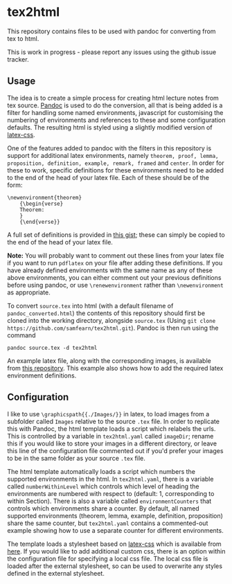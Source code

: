 # tex2html
This repository contains files to be used with pandoc for converting from tex to html.

This is work in progress - please report any issues using the github issue tracker.

## Usage

The idea is to create a simple process for creating html lecture notes from tex source. [Pandoc] is used to do the conversion, all that is being added is a filter for handling some named environments, javascript for customising the numbering of environments and references to these and some configuration defaults. The resulting html is styled using a slightly modified version of [latex-css].

One of the features added to pandoc with the filters in this repository is support for additional latex environments, namely `theorem, proof, lemma, proposition, definition, example, remark, framed` and `center`. In order for these to work, specific definitions for these environments need to be added to the end of the head of your latex file. Each of these should be of the form:
~~~
\newenvironment{theorem}
	{\begin{verse}
	Theorem:
	}
	{\end{verse}}
~~~
A full set of definitions is provided in [this gist][latexgist]; these can simply be copied to the end of the head of your latex file.

**Note:** You will probably want to comment out these lines from your latex file if you want to run `pdflatex` on your file after adding these definitions. If you have already defined environments with the same name as any of these above environments, you can either comment out your previous definitions before using pandoc, or use `\renewenvironment` rather than `\newenvironment` as appropriate.

To convert `source.tex` into html (with a default filename of `pandoc_converted.html`) the contents of this repository should first be cloned into the working directory, alongside `source.tex` (Using `git clone https://github.com/samfearn/tex2html.git`). Pandoc is then run using the command

~~~
pandoc source.tex -d tex2html
~~~

An example latex file, along with the corresponding images, is available from [this repository]. This example also shows how to add the required latex environment definitions.

## Configuration ##

I like to use `\graphicspath{{./Images/}}` in latex, to load images from a subfolder called `Images` relative to the source `.tex` file. In order to replicate this with Pandoc, the html template loads a script which relabels the urls. This is controlled by a variable in `tex2html.yaml` called `imageDir`; rename this if you would like to store your images in a different directory, or leave this line of the configuration file commented out if you'd prefer your images to be in the same folder as your source `.tex` file.

The html template automatically loads a script which numbers the supported environments in the html. In `tex2html.yaml`, there is a variable called `numberWithinLevel` which controls which level of heading the environments are numbered with respect to (default: 1, corresponding to within Section). There is also a variable called `environmentCounters` that controls which environments share a counter. By default, all named supported environments (theorem, lemma, example, definition, proposition) share the same counter, but `tex2html.yaml` contains a commented-out example showing how to use a separate counter for different environments.

The template loads a stylesheet based on [latex-css] which is available from [here][latex.min.css]. If you would like to add additional custom css, there is an option within the configuration file for specifying a local css file. The local css file is loaded after the external stylesheet, so can be used to overwrite any styles defined in the external stylesheet. 

[this repository]:https://github.com/annetaormina/Latex-code-and-images
[latexgist]:https://gist.github.com/samfearn/3b50a5c579920084e4d1fa7c51eba0c5
[latex.min.css]:http://samfearn.github.io/latex.min.css
[latex-css]:https://latex.now.sh
[Pandoc]:https://pandoc.org/MANUAL.html